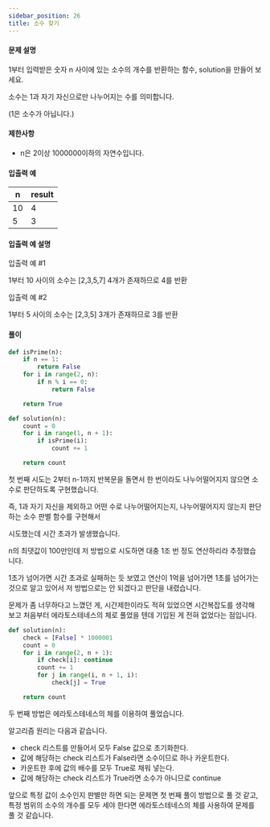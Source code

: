 ```yaml
---
sidebar_position: 26
title: 소수 찾기
---
```


#### 문제 설명

1부터 입력받은 숫자 n 사이에 있는 소수의 개수를 반환하는 함수, solution을 만들어 보세요.

소수는 1과 자기 자신으로만 나누어지는 수를 의미합니다.

(1은 소수가 아닙니다.)

#### 제한사항

- n은 2이상 1000000이하의 자연수입니다.

#### 입출력 예

| n   | result |
| --- | ------ |
| 10  | 4      |
| 5   | 3      |

#### 입출력 예 설명

입출력 예 #1

1부터 10 사이의 소수는 [2,3,5,7] 4개가 존재하므로 4를 반환

입출력 예 #2

1부터 5 사이의 소수는 [2,3,5] 3개가 존재하므로 3를 반환

#### 풀이

```python title='첫 번째 풀이 (시간 초과)' showLineNumbers
def isPrime(n):
    if n == 1:
        return False
    for i in range(2, n):
        if n % i == 0:
            return False

    return True

def solution(n):
    count = 0
    for i in range(1, n + 1):
        if isPrime(i):
            count += 1

    return count
```

첫 번째 시도는 2부터 n-1까지 반복문을 돌면서 한 번이라도 나누어떨어지지 않으면 소수로 판단하도록 구현했습니다.

즉, 1과 자기 자신을 제외하고 어떤 수로 나누어떨어지는지, 나누어떨어지지 않는지 판단하는 소수 판별 함수를 구현해서

시도했는데 시간 초과가 발생했습니다.

n의 최댓값이 100만인데 저 방법으로 시도하면 대충 1조 번 정도 연산하리라 추정했습니다.

1초가 넘어가면 시간 초과로 실패하는 듯 보였고 연산이 1억을 넘어가면 1초를 넘어가는 것으로 알고 있어서 저 방법으로는 안 되겠다고 판단을 내렸습니다.

문제가 좀 너무하다고 느꼈던 게, 시간제한이라도 적혀 있었으면 시간복잡도를 생각해 보고 처음부터 에라토스테네스의 체로 풀었을 텐데 기입된 게 전혀 없었다는 점입니다.

```python title='두 번째 풀이' showLineNumbers
def solution(n):
    check = [False] * 1000001
    count = 0
    for i in range(2, n + 1):
        if check[i]: continue
        count += 1
        for j in range(i, n + 1, i):
            check[j] = True

    return count
```

두 번째 방법은 에라토스테네스의 체를 이용하여 풀었습니다.

알고리즘 원리는 다음과 같습니다.

- check 리스트를 만들어서 모두 False 값으로 초기화한다.
- 값에 해당하는 check 리스트가 False라면 소수이므로 하나 카운트한다.
- 카운트한 후에 값의 배수를 모두 True로 채워 넣는다.
- 값에 해당하는 check 리스트가 True라면 소수가 아니므로 continue

앞으로 특정 값이 소수인지 판별만 하면 되는 문제면 첫 번째 풀이 방법으로 풀 것 같고,
특정 범위의 소수의 개수를 모두 세야 한다면 에라토스테네스의 체를 사용하여 문제를 풀 것 같습니다.
